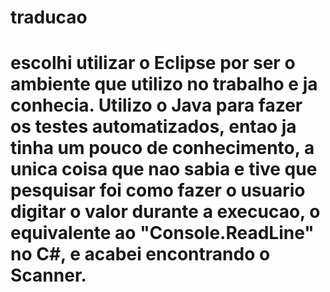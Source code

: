 # traducao
# escolhi utilizar o Eclipse por ser o ambiente que utilizo no trabalho e ja conhecia. Utilizo o Java para fazer os testes automatizados, entao ja tinha um pouco de conhecimento, a unica coisa que nao sabia e tive que pesquisar foi como fazer o usuario digitar o valor durante a execucao, o equivalente ao "Console.ReadLine" no C#, e acabei encontrando o Scanner.
